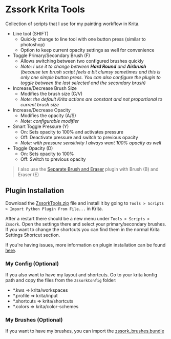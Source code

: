 # Zssork Krita Tools

Collection of scripts that I use for my painting workflow in Krita.

- Line tool (SHIFT)
  - Quickly change to line tool with one button press (similar to photoshop)
  - Option to keep current opacity settings as well for convenience
- Toggle Primary/Secondary Brush (F)
  - Allows switching between two configured brushes quickly
  - _Note: I use it to change between **Hard Round** and **Airbrush** (because ten brush script feels a bit clumsy sometimes and this is only one simple button press. You can also configure the plugin to toggle between the last selected and the secondary brush)_
- Increase/Decrease Brush Size
  - Modifies the brush size (C/V)
  - _Note: the default Krita actions are constant and not proportional to current brush size_
- Increase/Decrease Opacity
  - Modifies the opacity (A/S)
  - _Note: configurable modifier_
- Smart Toggle Pressure (Y)
  - On: Sets opacity to 100% and activates pressure
  - Off: Deactivate pressure and switch to previous opacity 
  - _Note: with pressure sensitivity I always want 100% opacity as well_
- Toggle Opacity (D)
  - On: Sets opacity to 100%
  - Off: Switch to previous opacity

> I also use the [Separate Brush and Eraser](https://github.com/ollyisonit/krita-separate-brush-eraser) plugin with Brush (B) and Eraser (E)

## Plugin Installation

Download the [ZssorkTools.zip](https://github.com/Readock/ZssorkTools/archive/refs/heads/main.zip) file and install it by going to `Tools > Scripts > Import Python Plugin From File...` in Krita. 

After a restart there should be a new menu under `Tools > Scripts > Zssork`. Open the settings there and select your primary/secondary brushes. If you want to change the shortcuts you can find them in the normal Krita Settings Shortcut section. 

If you're having issues, more information on plugin installation can be found [here](https://docs.krita.org/en/user_manual/python_scripting/install_custom_python_plugin.html).

### My Config (Optional)
If you also want to have my layout and shortcuts. Go to your krita konfig path and copy the files from the `ZssorkConfig` folder:

- *.kws => krita/workspaces
- *.profile => krita/input
- *.shortcuts => krita/shortcuts
- *.colors => krita/color-schemes

### My Brushes (Optional)

If you want to have my brushes, you can import the [zssork_brushes.bundle](https://raw.githubusercontent.com/Readock/ZssorkTools/main/zssork_brushes.bundle)
